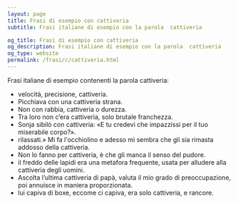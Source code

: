```yaml
---
layout: page
title: Frasi di esempio con cattiveria 
subtitle: Frasi italiane di esempio con la parola  cattiveria

og_title: Frasi di esempio con cattiveria 
og_description: Frasi italiane di esempio con la parola  cattiveria
og_type: website
permalink: /frasi/c/cattiveria.html
---
```


Frasi italiane di esempio contenenti la parola cattiveria:


- velocità, precisione, cattiveria.
- Picchiava con una cattiveria strana.
- Non con rabbia, cattiveria o durezza.
- Tra loro non c’era cattiveria, solo brutale franchezza.
- Sonja sibilò con cattiveria: «E tu credevi che impazzissi per il tuo miserabile corpo?».
- rilassati.» Mi fa l'occhiolino e adesso mi sembra che gli sia rimasta addosso della cattiveria.
- Non lo fanno per cattiveria, è che gli manca il senso del pudore.
- il freddo delle lapidi era una metafora frequente, usata per alludere alla cattiveria degli uomini.
- Ascolta l’ultima cattiveria di papà, valuta il mio grado di preoccupazione, poi annuisce in maniera proporzionata.
- lui capiva di boxe, eccome ci capiva, era solo cattiveria, e rancore.
